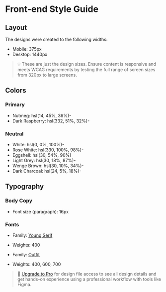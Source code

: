 # Front-end Style Guide

## Layout

The designs were created to the following widths:

- Mobile: 375px
- Desktop: 1440px

> 💡 These are just the design sizes. Ensure content is responsive and meets WCAG requirements by testing the full range of screen sizes from 320px to large screens.

## Colors

### Primary

- Nutmeg: hsl(14, 45%, 36%)-
- Dark Raspberry: hsl(332, 51%, 32%)-

### Neutral

- White: hsl(0, 0%, 100%)-
- Rose White: hsl(330, 100%, 98%)-
- Eggshell: hsl(30, 54%, 90%)
- Light Grey: hsl(30, 18%, 87%)-
- Wenge Brown: hsl(30, 10%, 34%)-
- Dark Charcoal: hsl(24, 5%, 18%)-

## Typography

### Body Copy

- Font size (paragraph): 16px

### Fonts

- Family: [Young Serif](https://fonts.google.com/specimen/Young+Serif)
- Weights: 400

- Family: [Outfit](https://fonts.google.com/specimen/Outfit)
- Weights: 400, 600, 700

> 💎 [Upgrade to Pro](https://www.frontendmentor.io/pro?ref=style-guide) for design file access to see all design details and get hands-on experience using a professional workflow with tools like Figma.
